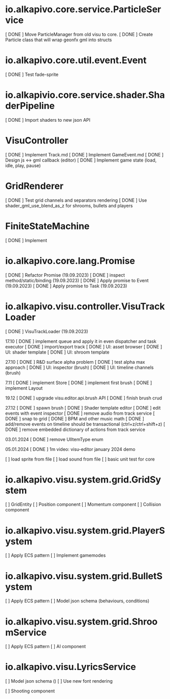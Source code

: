 # io.alkapivo.core.service.ParticleService
[ DONE ] Move ParticleManager from old visu to core.
[ DONE ] Create Particle class that will wrap geonfx gml into structs

# io.alkapivo.core.util.event.Event
[ DONE ] Test fade-sprite

# io.alkapivio.core.service.shader.ShaderPipeline
[ DONE ] Import shaders to new json API

# VisuController
[ DONE ] Implement Track.md
[ DONE ] Implement GameEvent.md
[ DONE ] Design js <-> gml callback (editor)
[ DONE ] Implement game state (load, idle, play, pause)

# GridRenderer
[ DONE ] Test grid channels and separators rendering
[ DONE ] Use shader_gml_use_blend_as_z for shrooms, bullets and players

# FiniteStateMachine
[ DONE ] Implement


# io.alkapivo.core.lang.Promise
[ DONE ] Refactor Promise (19.09.2023)
[ DONE ] inspect method/static/binding (19.09.2023)
[ DONE ] Apply promise to Event (19.09.2023)
[ DONE ] Apply promise to Task (19.09.2023)

# io.alkapivo.visu.controller.VisuTrackLoader
[ DONE ] VisuTrackLoader (19.09.2023)


17.10
[ DONE ] implement queue and apply it in even dispatcher and task executor
[ DONE ] import/export track
[ DONE ] UI: asset browser
[ DONE ] UI: shader template
[ DONE ] UI: shroom template

27.10
[ DONE ] R&D surface alpha problem
[ DONE ] test alpha max approach
[ DONE ] UI: inspector (brush)
[ DONE ] UI: timeline channels (brush)

7.11
[ DONE ] implement Store
[ DONE ] implement first brush
[ DONE ] implement Layout

19.12
[ DONE ] upgrade visu.editor.api.brush API
[ DONE ] finish brush crud

27.12
[ DONE ] spawn brush
[ DONE ] Shader template editor
[ DONE ] edit events with event inspector 
[ DONE ] remove audio from track service
[ DONE ] snap to grid
[ DONE ] BPM and other music math
[ DONE ] add/remove events on timeline should be transactional (ctrl+z/ctrl+shift+z)
[ DONE ] remove embedded dictionary of actions from track service

03.01.2024
[ DONE ] remove UIItemType enum

05.01.2024
[ DONE ] 1m video: visu-editor january 2024 demo


[      ] load sprite from file
[      ] load sound from file
[      ] basic unit test for core


# io.alkapivo.visu.system.grid.GridSystem
[      ] GridEntity
[      ] Position component
[      ] Momentum component
[      ] Collision component


# io.alkapivo.visu.system.grid.PlayerSystem
[      ] Apply ECS pattern
[      ] Implement gamemodes

# io.alkapivo.visu.system.grid.BulletSystem
[      ] Apply ECS pattern
[      ] Model json schema (behaviours, conditions)

# io.alkapivo.visu.system.grid.ShroomService
[      ] Apply ECS pattern
[      ] AI component

# io.alkapivo.visu.LyricsService
[      ] Model json schema ()
[      ] Use new font rendering




[      ] Shooting component
